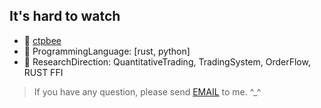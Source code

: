## It's hard to watch 


- 🔭 [ctpbee](https://github.com/ctpbee/ctpbee)
- 🌱 ProgrammingLanguage: [rust, python]
- 💬 ResearchDirection: QuantitativeTrading, TradingSystem, OrderFlow, RUST FFI


> If you have any question, please send [EMAIL](somewheve@gmail.com) to me.  ^_^ 
